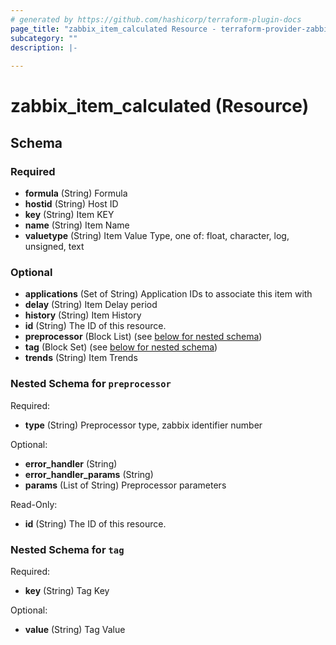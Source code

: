 ```yaml
---
# generated by https://github.com/hashicorp/terraform-plugin-docs
page_title: "zabbix_item_calculated Resource - terraform-provider-zabbix"
subcategory: ""
description: |-
  
---
```


# zabbix_item_calculated (Resource)





<!-- schema generated by tfplugindocs -->
## Schema

### Required

- **formula** (String) Formula
- **hostid** (String) Host ID
- **key** (String) Item KEY
- **name** (String) Item Name
- **valuetype** (String) Item Value Type, one of: float, character, log, unsigned, text

### Optional

- **applications** (Set of String) Application IDs to associate this item with
- **delay** (String) Item Delay period
- **history** (String) Item History
- **id** (String) The ID of this resource.
- **preprocessor** (Block List) (see [below for nested schema](#nestedblock--preprocessor))
- **tag** (Block Set) (see [below for nested schema](#nestedblock--tag))
- **trends** (String) Item Trends

<a id="nestedblock--preprocessor"></a>
### Nested Schema for `preprocessor`

Required:

- **type** (String) Preprocessor type, zabbix identifier number

Optional:

- **error_handler** (String)
- **error_handler_params** (String)
- **params** (List of String) Preprocessor parameters

Read-Only:

- **id** (String) The ID of this resource.


<a id="nestedblock--tag"></a>
### Nested Schema for `tag`

Required:

- **key** (String) Tag Key

Optional:

- **value** (String) Tag Value


